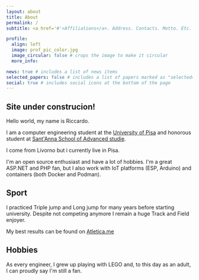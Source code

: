 ```yaml
---
layout: about
title: About
permalink: /
subtitle: <a href='#'>Affiliations</a>. Address. Contacts. Motto. Etc.

profile:
  align: left
  image: prof_pic_color.jpg
  image_circular: false # crops the image to make it circular
  more_info:

news: true # includes a list of news items
selected_papers: false # includes a list of papers marked as "selected={true}"
social: true # includes social icons at the bottom of the page
---
```


## Site under construcion!
Hello world, my name is Riccardo.

I am a computer engineering student at the 
[University of Pisa](https://unipit.it) and honorous student at 
[Sant'Anna School of Advanced studie](https://santannapisa.it).

I come from Livorno but i currently live in Pisa.

I'm an open source enthusiast and have a lot of hobbies.
I'm a great ASP.NET and PHP fan, but I also work with IoT platforms (ESP, Arduino) and containers (both Docker and Podman).

## Sport
I practiced Triple jump and Long jump for many years before starting university. Despite not competing anymore I remain a huge Track and Field enjoyer.

My best results can be found on [Atletica.me](https://atletica.me/atleta/Riccardo-Ciucci/335769)

## Hobbies
As every engineer, I grew up playing with LEGO and, to this day as an adult, I can proudly say I'm still a fan.